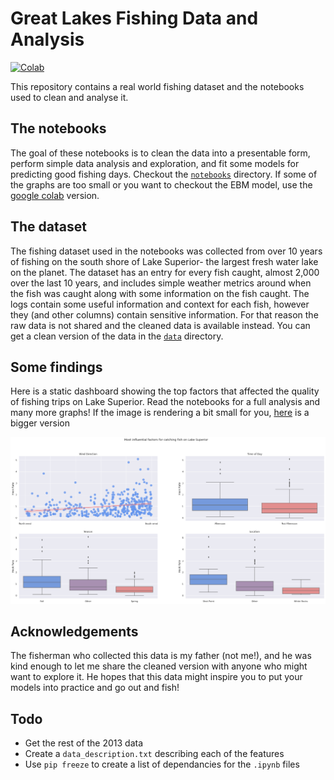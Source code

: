 # Great Lakes Fishing Data and Analysis

[![Colab](https://colab.research.google.com/assets/colab-badge.svg)](https://drive.google.com/drive/folders/1G9bTWalcd1IADgLsdGyDG5u_tdz0LGqU?usp=share_link)

This repository contains a real world fishing dataset and the notebooks used to clean and analyse it.

## The notebooks

The goal of these notebooks is to clean the data into a presentable form, perform simple data analysis and exploration, and fit some models for predicting good fishing days. Checkout the [`notebooks`](notebooks/) directory. If some of the graphs are too small or you want to checkout the EBM model, use the [google colab](https://drive.google.com/drive/folders/1G9bTWalcd1IADgLsdGyDG5u_tdz0LGqU?usp=share_link) version.

## The dataset

The fishing dataset used in the notebooks was collected from over 10 years of fishing on the south shore of Lake Superior- the largest fresh water lake on the planet. The dataset has an entry for every fish caught, almost 2,000 over the last 10 years, and includes simple weather metrics around when the fish was caught along with some information on the fish caught. The logs contain some useful information and context for each fish, however they (and other columns) contain sensitive information. For that reason the raw data is not shared and the cleaned data is available instead. You can get a clean version of the data in the [`data`](data/) directory.

## Some findings

Here is a static dashboard showing the top factors that affected the quality of fishing trips on Lake Superior. Read the notebooks for a full analysis and many more graphs! If the image is rendering a bit small for you, [here](https://github.com/natelac/Great-Lakes-Fishing-Data-and-Analysis/blob/main/Overview_light.png) is a bigger version

[![](https://github.com/natelac/Great-Lakes-Fishing-Data-and-Analysis/blob/main/Overview_light.png)]()

## Acknowledgements

The fisherman who collected this data is my father (not me!), and he was kind enough to let me share the cleaned version with anyone who might want to explore it. He hopes that this data might inspire you to put your models into practice and go out and fish!

## Todo
- Get the rest of the 2013 data
- Create a `data_description.txt` describing each of the features
- Use `pip freeze` to create a list of dependancies for the `.ipynb` files
